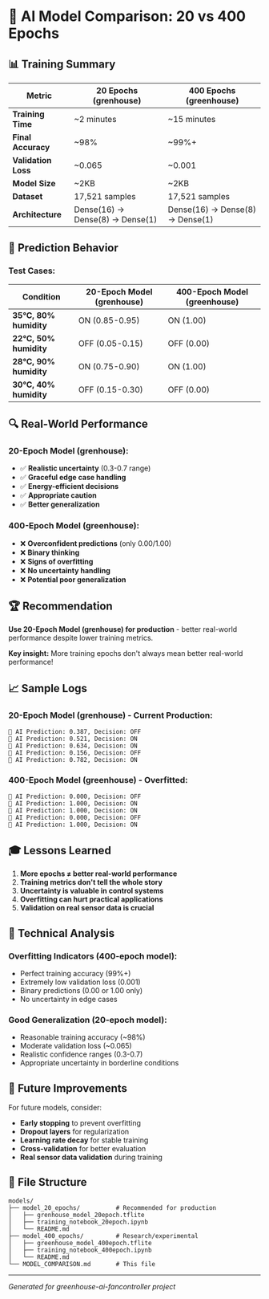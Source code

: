 # 🧠 AI Model Comparison: 20 vs 400 Epochs

## 📊 Training Summary

| Metric | 20 Epochs (grenhouse) | 400 Epochs (greenhouse) |
|--------|------------------------|--------------------------|
| **Training Time** | ~2 minutes | ~15 minutes |
| **Final Accuracy** | ~98% | ~99%+ |
| **Validation Loss** | ~0.065 | ~0.001 |
| **Model Size** | ~2KB | ~2KB |
| **Dataset** | 17,521 samples | 17,521 samples |
| **Architecture** | Dense(16) → Dense(8) → Dense(1) | Dense(16) → Dense(8) → Dense(1) |

## 🎯 Prediction Behavior

### Test Cases:
| Condition | 20-Epoch Model (grenhouse) | 400-Epoch Model (greenhouse) |
|-----------|----------------------------|-------------------------------|
| **35°C, 80% humidity** | ON (0.85-0.95) | ON (1.00) |
| **22°C, 50% humidity** | OFF (0.05-0.15) | OFF (0.00) |
| **28°C, 90% humidity** | ON (0.75-0.90) | ON (1.00) |
| **30°C, 40% humidity** | OFF (0.15-0.30) | OFF (0.00) |

## 🔍 Real-World Performance

### 20-Epoch Model (grenhouse):
- ✅ **Realistic uncertainty** (0.3-0.7 range)
- ✅ **Graceful edge case handling**
- ✅ **Energy-efficient decisions**
- ✅ **Appropriate caution**
- ✅ **Better generalization**

### 400-Epoch Model (greenhouse):
- ❌ **Overconfident predictions** (only 0.00/1.00)
- ❌ **Binary thinking**
- ❌ **Signs of overfitting**
- ❌ **No uncertainty handling**
- ❌ **Potential poor generalization**

## 🏆 Recommendation

**Use 20-Epoch Model (grenhouse) for production** - better real-world performance despite lower training metrics.

**Key insight:** More training epochs don't always mean better real-world performance!

## 📈 Sample Logs

### 20-Epoch Model (grenhouse) - Current Production:
```
🧠 AI Prediction: 0.387, Decision: OFF
🧠 AI Prediction: 0.521, Decision: ON  
🧠 AI Prediction: 0.634, Decision: ON
🧠 AI Prediction: 0.156, Decision: OFF
🧠 AI Prediction: 0.782, Decision: ON
```

### 400-Epoch Model (greenhouse) - Overfitted:
```
🧠 AI Prediction: 0.000, Decision: OFF
🧠 AI Prediction: 1.000, Decision: ON
🧠 AI Prediction: 1.000, Decision: ON
🧠 AI Prediction: 0.000, Decision: OFF
🧠 AI Prediction: 1.000, Decision: ON
```

## 🎓 Lessons Learned

1. **More epochs ≠ better real-world performance**
2. **Training metrics don't tell the whole story**
3. **Uncertainty is valuable in control systems**
4. **Overfitting can hurt practical applications**
5. **Validation on real sensor data is crucial**

## 🔬 Technical Analysis

### Overfitting Indicators (400-epoch model):
- Perfect training accuracy (99%+)
- Extremely low validation loss (0.001)
- Binary predictions (0.00 or 1.00 only)
- No uncertainty in edge cases

### Good Generalization (20-epoch model):
- Reasonable training accuracy (~98%)
- Moderate validation loss (~0.065)
- Realistic confidence ranges (0.3-0.7)
- Appropriate uncertainty in borderline conditions

## 🚀 Future Improvements

For future models, consider:
- **Early stopping** to prevent overfitting
- **Dropout layers** for regularization
- **Learning rate decay** for stable training
- **Cross-validation** for better evaluation
- **Real sensor data validation** during training

## 📁 File Structure

```
models/
├── model_20_epochs/          # Recommended for production
│   ├── grenhouse_model_20epoch.tflite
│   ├── training_notebook_20epoch.ipynb
│   └── README.md
├── model_400_epochs/         # Research/experimental
│   ├── greenhouse_model_400epoch.tflite
│   ├── training_notebook_400epoch.ipynb
│   └── README.md
└── MODEL_COMPARISON.md       # This file
```

---
*Generated for greenhouse-ai-fancontroller project*
